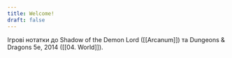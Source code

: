 ```yaml
---
title: Welcome!
draft: false
---
```


Ігрові нотатки до Shadow of the Demon Lord ([[Arcanum]]) та Dungeons & Dragons 5e, 2014 ([[04. World]]).